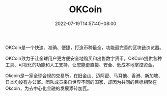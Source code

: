 ﻿---
weight: 
title: "OKCoin"
description: "快速、准确、便捷，打造币种最全，功能最完善的区块链浏览器"
date: 2022-07-19T14:57:40+08:00
lastmod: 2022-07-19T14:57:40+08:00
draft: false
authors: ["Simon"]
featuredImage: "okcoin.jpg"
link: "https://www.okcoin.com/cn"
tags: ["区块链浏览器","OKCoin"]
categories: ["navigation"]
navigation: ["区块链浏览器"]
lightgallery: true
toc: true
pinned: false
recommend: false
recommend1: false
---
OKCoin是一个快速、准确、便捷，打造币种最全，功能最完善的区块链浏览器。

OKCoin致力于让全球用户更方便安全地购买和出售数字货币。OKCoin提供各种工具、可视化的功能和人工支持，让您能更直接、安全、低成本地掌控资金。

Okcoin是一家全球合规的交易所，在旧金山、迈阿密、马耳他、香港、新加坡、日本均设有办公室。团队成员来自世界不同的国家，却因为共同的目标相聚在Okcoin，为去中心化金融的发展添砖加瓦。
